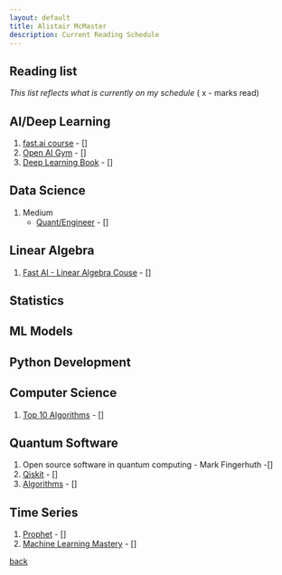 ```yaml
---
layout: default
title: Alistair McMaster
description: Current Reading Schedule
---
```


## Reading list

_This list reflects what is currently on my schedule_
( x - marks read)

## AI/Deep Learning
1. [fast.ai course](https://course.fast.ai/index.html) - []
2. [Open AI Gym](https://gym.openai.com/) - []
3. [Deep Learning Book](http://www.deeplearningbook.org/) - []


## Data Science
1. Medium
    - [Quant/Engineer](https://medium.com/engineer-quant) - []

## Linear Algebra
1. [Fast AI - Linear Algebra Couse](https://github.com/fastai/numerical-linear-algebra) - []

## Statistics

## ML Models

## Python Development

## Computer Science
1. [Top 10 Algorithms](http://www.cs.fsu.edu/~lacher/courses/COT4401/notes/cise_v2_i1/index.html) - []

## Quantum Software

1. Open source software in quantum computing - Mark Fingerhuth -[]
2. [Qiskit](https://qiskit.org) - []
3. [Algorithms](https://arxiv.org/pdf/1804.03719.pdf) - []

## Time Series
1. [Prophet](https://facebook.github.io/prophet/docs/quick_start.html) - []
2. [Machine Learning Mastery](https://machinelearningmastery.com/start-here/#timeseries) - []

[back](./)
